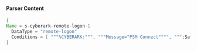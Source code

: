 #### Parser Content
```Java
{
Name = s-cyberark-remote-logon-1
  DataType = "remote-logon"
  Conditions = [ """%CYBERARK:""", """Message="PSM Connect"""", """;Safe=""" ]
}
```